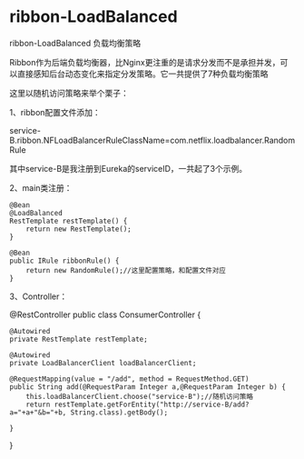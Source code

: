 # ribbon-LoadBalanced
ribbon-LoadBalanced 负载均衡策略


Ribbon作为后端负载均衡器，比Nginx更注重的是请求分发而不是承担并发，可以直接感知后台动态变化来指定分发策略。它一共提供了7种负载均衡策略

这里以随机访问策略来举个栗子：

1、ribbon配置文件添加：

service-B.ribbon.NFLoadBalancerRuleClassName=com.netflix.loadbalancer.RandomRule

其中service-B是我注册到Eureka的serviceID，一共起了3个示例。

2、main类注册：

    @Bean
    @LoadBalanced
    RestTemplate restTemplate() {
        return new RestTemplate();
    }

    @Bean
    public IRule ribbonRule() {
        return new RandomRule();//这里配置策略，和配置文件对应
    }


3、Controller：

@RestController
public class ConsumerController {

    @Autowired
    private RestTemplate restTemplate;

    @Autowired  
    private LoadBalancerClient loadBalancerClient;  

    @RequestMapping(value = "/add", method = RequestMethod.GET)
    public String add(@RequestParam Integer a,@RequestParam Integer b) {
        this.loadBalancerClient.choose("service-B");//随机访问策略
        return restTemplate.getForEntity("http://service-B/add?a="+a+"&b="+b, String.class).getBody();

    }

}
